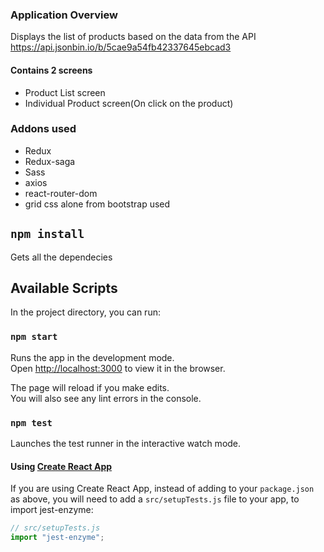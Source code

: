
### Application Overview

Displays the list of products based on the data from the API https://api.jsonbin.io/b/5cae9a54fb42337645ebcad3

#### Contains 2 screens

- Product List screen
- Individual Product screen(On click on the product)

### Addons used
- Redux
- Redux-saga
- Sass
- axios
- react-router-dom
- grid css alone from bootstrap used

## `npm install`

Gets all the dependecies

## Available Scripts

In the project directory, you can run:

### `npm start`

Runs the app in the development mode.<br>
Open [http://localhost:3000](http://localhost:3000) to view it in the browser.

The page will reload if you make edits.<br>
You will also see any lint errors in the console.

### `npm test`

Launches the test runner in the interactive watch mode.<br>

#### Using [Create React App](https://github.com/facebookincubator/create-react-app)

If you are using Create React App, instead of adding to your `package.json` as above, you will need to add a `src/setupTests.js` file to your app, to import jest-enzyme:

```js
// src/setupTests.js
import "jest-enzyme";
```